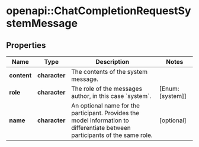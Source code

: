 # openapi::ChatCompletionRequestSystemMessage


## Properties
Name | Type | Description | Notes
------------ | ------------- | ------------- | -------------
**content** | **character** | The contents of the system message. | 
**role** | **character** | The role of the messages author, in this case &#x60;system&#x60;. | [Enum: [system]] 
**name** | **character** | An optional name for the participant. Provides the model information to differentiate between participants of the same role. | [optional] 


